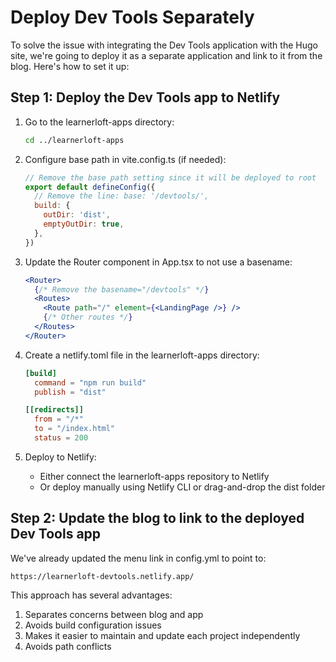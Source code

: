 # Deploy Dev Tools Separately

To solve the issue with integrating the Dev Tools application with the Hugo site, we're going to deploy it as a separate application and link to it from the blog. Here's how to set it up:

## Step 1: Deploy the Dev Tools app to Netlify

1. Go to the learnerloft-apps directory:
   ```bash
   cd ../learnerloft-apps
   ```

2. Configure base path in vite.config.ts (if needed):
   ```js
   // Remove the base path setting since it will be deployed to root
   export default defineConfig({
     // Remove the line: base: '/devtools/',
     build: {
       outDir: 'dist',
       emptyOutDir: true,
     },
   })
   ```

3. Update the Router component in App.tsx to not use a basename:
   ```jsx
   <Router>
     {/* Remove the basename="/devtools" */}
     <Routes>
       <Route path="/" element={<LandingPage />} />
       {/* Other routes */}
     </Routes>
   </Router>
   ```

4. Create a netlify.toml file in the learnerloft-apps directory:
   ```toml
   [build]
     command = "npm run build"
     publish = "dist"

   [[redirects]]
     from = "/*"
     to = "/index.html"
     status = 200
   ```

5. Deploy to Netlify:
   - Either connect the learnerloft-apps repository to Netlify
   - Or deploy manually using Netlify CLI or drag-and-drop the dist folder

## Step 2: Update the blog to link to the deployed Dev Tools app

We've already updated the menu link in config.yml to point to:
```
https://learnerloft-devtools.netlify.app/
```

This approach has several advantages:
1. Separates concerns between blog and app
2. Avoids build configuration issues
3. Makes it easier to maintain and update each project independently
4. Avoids path conflicts
